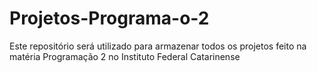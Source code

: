 # Projetos-Programa-o-2
Este repositório será utilizado para armazenar todos os projetos feito na matéria Programação 2 no Instituto Federal Catarinense
